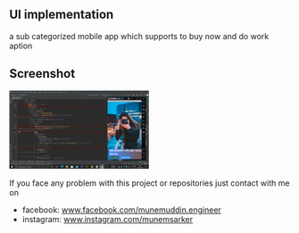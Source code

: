 ## UI implementation

a sub categorized mobile app which supports to buy now and do work aption

## Screenshot

<img src="./ui.png" width="250">


If you face any problem with this project or repositories just contact with me on 
- facebook: www.facebook.com/munemuddin.engineer
- instagram: www.instagram.com/munemsarker

